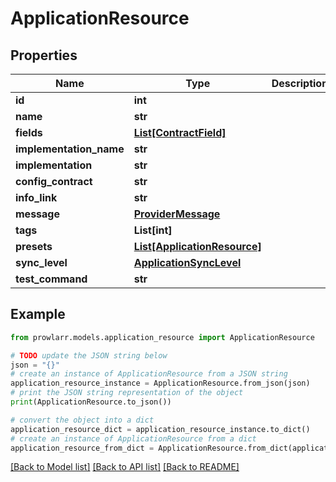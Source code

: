 # ApplicationResource


## Properties

Name | Type | Description | Notes
------------ | ------------- | ------------- | -------------
**id** | **int** |  | [optional] 
**name** | **str** |  | [optional] 
**fields** | [**List[ContractField]**](ContractField.md) |  | [optional] 
**implementation_name** | **str** |  | [optional] 
**implementation** | **str** |  | [optional] 
**config_contract** | **str** |  | [optional] 
**info_link** | **str** |  | [optional] 
**message** | [**ProviderMessage**](ProviderMessage.md) |  | [optional] 
**tags** | **List[int]** |  | [optional] 
**presets** | [**List[ApplicationResource]**](ApplicationResource.md) |  | [optional] 
**sync_level** | [**ApplicationSyncLevel**](ApplicationSyncLevel.md) |  | [optional] 
**test_command** | **str** |  | [optional] 

## Example

```python
from prowlarr.models.application_resource import ApplicationResource

# TODO update the JSON string below
json = "{}"
# create an instance of ApplicationResource from a JSON string
application_resource_instance = ApplicationResource.from_json(json)
# print the JSON string representation of the object
print(ApplicationResource.to_json())

# convert the object into a dict
application_resource_dict = application_resource_instance.to_dict()
# create an instance of ApplicationResource from a dict
application_resource_from_dict = ApplicationResource.from_dict(application_resource_dict)
```
[[Back to Model list]](../README.md#documentation-for-models) [[Back to API list]](../README.md#documentation-for-api-endpoints) [[Back to README]](../README.md)


